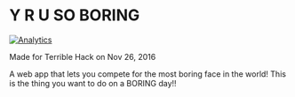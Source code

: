 # Y R U SO BORING

[![Analytics](https://ga-beacon.appspot.com/UA-90874637-1/terrible-backend/readme)](https://github.com/Yiyun-Liang/terrible-backend)

Made for Terrible Hack on Nov 26, 2016

A web app that lets you compete for the most boring face in the world!
This is the thing you want to do on a BORING day!!
